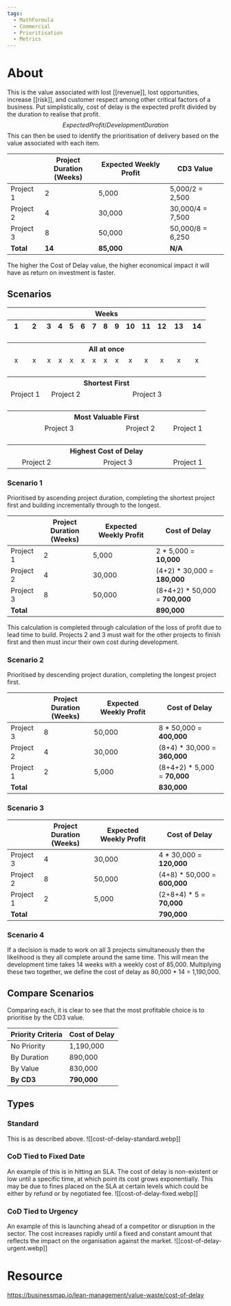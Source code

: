 ```yaml
---
tags:
  - MathFormula
  - Commercial
  - Prioritisation
  - Metrics
---
```

# About
This is the value associated with lost [[revenue]], lost opportunities, increase [[risk]], and customer respect among other critical factors of a business. Put simplistically, cost of delay is the expected profit divided by the duration to realise that profit.
$$ Expected Profit / Development Duration $$
This can then be used to identify the prioritisation of delivery based on the value associated with each item. 

|           | **Project Duration<br>(Weeks)** | **Expected Weekly Profit** | **CD3 Value**    |
| --------- | ------------------------------- | -------------------------- | ---------------- |
| Project 1 | 2                               | 5,000                      | 5,000/2 = 2,500  |
| Project 2 | 4                               | 30,000                     | 30,000/4 = 7,500 |
| Project 3 | 8                               | 50,000                     | 50,000/8 = 6,250 |
| **Total** | **14**                          | **85,000**                 | **N/A**          |

The higher the Cost of Delay value, the higher economical impact it will have as return on investment is faster.

## Scenarios

<html>
	<body>
		<Table style="width: 100%">
			<tr>
				<th colspan=14 style="text-align:center;">Weeks</th>
			</tr>
			<tr>
				<th style="text-align:center;">1</th>
				<th style="text-align:center;">2</th>
				<th style="text-align:center;">3</th>
				<th style="text-align:center;">4</th>
				<th style="text-align:center;">5</th>
				<th style="text-align:center;">6</th>
				<th style="text-align:center;">7</th>
				<th style="text-align:center;">8</th>
				<th style="text-align:center;">9</th>
				<th style="text-align:center;">10</th>
				<th style="text-align:center;">11</th>
				<th style="text-align:center;">12</th>
				<th style="text-align:center;">13</th>
				<th style="text-align:center;">14</th>
			</tr>
			<tr>
				<th style="border:none;" colspan=14/>
			</tr>
			<tr>
				<th style="border:none;" colspan=14/>
			</tr>
			<tr>
				<th style="border:none;" colspan=14 />
			</tr>
			<tr>
				<th colspan=14 style="text-align:center;">All at once</th>
			</tr>
			<tr>
				<td style="text-align:center;">x</td>
				<td style="text-align:center;">x</td>
				<td style="text-align:center;">x</td>
				<td style="text-align:center;">x</td>
				<td style="text-align:center;">x</td>
				<td style="text-align:center;">x</td>
				<td style="text-align:center;">x</td>
				<td style="text-align:center;">x</td>
				<td style="text-align:center;">x</td>
				<td style="text-align:center;">x</td>
				<td style="text-align:center;">x</td>
				<td style="text-align:center;">x</td>
				<td style="text-align:center;">x</td>
				<td style="text-align:center;">x</td>
			</tr>
			<tr>
				<th style="border:none;" colspan=14/>
			</tr>
			<tr>
				<th style="border:none;" colspan=14 />
			</tr>
			<tr>
				<th style="border:none;" colspan=14 />
			</tr>
			<tr>
				<th colspan=14 style="text-align:center;">Shortest First</th>
			</tr>
			<tr>
				<td colspan="2" style="text-align:center">Project 1</td>
				<td colspan="4" style="text-align:center">Project 2</td>
				<td colspan="8" style="text-align:center">Project 3</td>
			</tr>
			<tr>
				<th style="border:none;" colspan=14 />
			</tr>
			<tr>
				<th style="border:none;" colspan=14/>
			</tr>
			<tr>
				<th style="border:none;" colspan=14 />
			</tr>
			<tr>
				<th colspan=14 style="text-align:center;">Most Valuable First</th>
			</tr>
			<tr>
				<td colspan="8" style="text-align:center">Project 3</td>
				<td colspan="4" style="text-align:center">Project 2</td>
				<td colspan="2" style="text-align:center">Project 1</td>
			</tr>
			<tr>
				<th style="border:none;" colspan=14/>
			</tr>
			<tr>
				<th style="border:none;" colspan=14/>
			</tr>
			<tr>
				<th style="border:none;" colspan=14 />
			</tr>
			<tr>
				<th colspan=14 style="text-align:center;">Highest Cost of Delay</th>
			</tr>
			<tr>
				<td colspan="4" style="text-align:center">Project 2</td>
				<td colspan="8" style="text-align:center">Project 3</td>
				<td colspan="2" style="text-align:center">Project 1</td>
			</tr>
		</Table>
	</body>
</html>

### Scenario 1
Prioritised by ascending project duration, completing the shortest project first and building incrementally through to the longest.

|           | Project Duration<br>(Weeks) | Expected Weekly Profit | Cost of Delay                  |
| --------- | --------------------------- | ---------------------- | ------------------------------ |
| Project 1 | 2                           | 5,000                  | 2 * 5,000 = **10,000**         |
| Project 2 | 4                           | 30,000                 | (4+2) * 30,000 = **180,000**   |
| Project 3 | 8                           | 50,000                 | (8+4+2) * 50,000 = **700,000** |
| **Total** |                             |                        | **890,000**                    |
This calculation is completed through calculation of the loss of profit due to lead time to build. Projects 2 and 3 must wait for the other projects to finish first and then must incur their own cost during development.
### Scenario 2
Prioritised by descending project duration, completing the longest project first. 

|           | Project Duration<br>(Weeks) | Expected Weekly Profit | Cost of Delay                |
| --------- | --------------------------- | ---------------------- | ---------------------------- |
| Project 3 | 8                           | 50,000                 | 8 * 50,000 = **400,000**     |
| Project 2 | 4                           | 30,000                 | (8+4) * 30,000 = **360,000** |
| Project 1 | 2                           | 5,000                  | (8+4+2) * 5,000 = **70,000** |
| **Total** |                             |                        | **830,000**                  |
### Scenario 3
|           | Project Duration<br>(Weeks) | Expected Weekly Profit | Cost of Delay                |
| --------- | --------------------------- | ---------------------- | ---------------------------- |
| Project 3 | 4                           | 30,000                 | 4 * 30,000 = **120,000**     |
| Project 2 | 8                           | 50,000                 | (4+8) * 50,000 = **600,000** |
| Project 1 | 2                           | 5,000                  | (2+8+4) * 5 = **70,000**     |
| **Total** |                             |                        | **790,000**                  |
### Scenario 4
If a decision is made to work on all 3 projects simultaneously then the likelihood is they all complete around the same time. This will mean the development time takes 14 weeks with a weekly cost of 85,000. Multiplying these two together, we define the cost of delay as 80,000 * 14 = 1,190,000.

## Compare Scenarios
Comparing each, it is clear to see that the most profitable choice is to prioritise by the CD3 value.

| Priority Criteria | Cost of Delay |
| ----------------- | ------------- |
| No Priority       | 1,190,000     |
| By Duration       | 890,000       |
| By Value          | 830,000       |
| **By CD3**        | **790,000**   |
## Types
### Standard
This is as described above.
![[cost-of-delay-standard.webp]]
### CoD Tied to Fixed Date
An example of this is in hitting an SLA. The cost of delay is non-existent or low until a specific time, at which point its cost grows exponentially. This may be due to fines placed on the SLA at certain levels which could be either by refund or by negotiated fee.
![[cost-of-delay-fixed.webp]]
### CoD Tied to Urgency
An example of this is launching ahead of a competitor or disruption in the sector. The cost increases rapidly until a fixed and constant amount that reflects the impact on the organisation against the market.
![[cost-of-delay-urgent.webp]]
# Resource
https://businessmap.io/lean-management/value-waste/cost-of-delay
